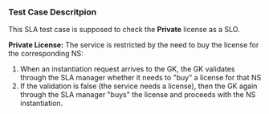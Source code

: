 ### Test Case Descritpion

This SLA test case is supposed to check the **Private** license as a SLO.

**Private License:** 
The service is restricted by the need to buy the license for the corresponding NS:
1. When an instantiation request arrives to the GK, the GK validates through the SLA manager whether it needs to "buy" a license for that NS
1. If the validation is false (the service needs a license), then the GK again through the SLA manager "buys" the license and proceeds with the NS instantiation.